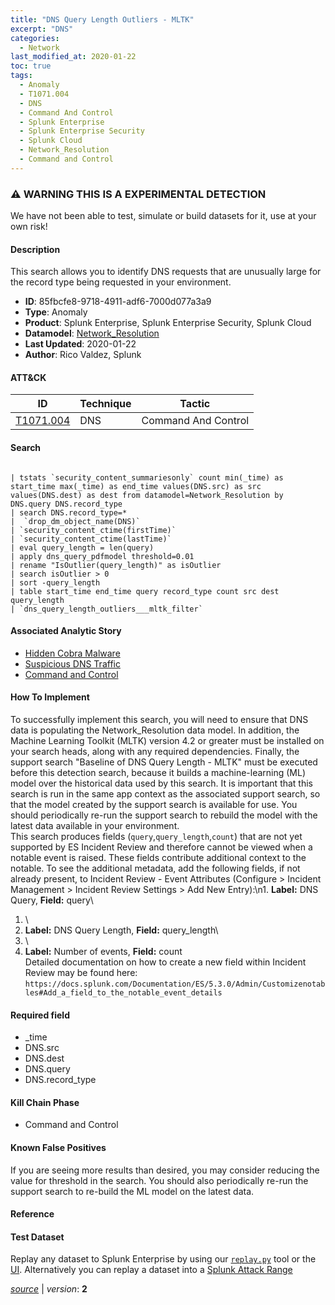 ```yaml
---
title: "DNS Query Length Outliers - MLTK"
excerpt: "DNS"
categories:
  - Network
last_modified_at: 2020-01-22
toc: true
tags:
  - Anomaly
  - T1071.004
  - DNS
  - Command And Control
  - Splunk Enterprise
  - Splunk Enterprise Security
  - Splunk Cloud
  - Network_Resolution
  - Command and Control
---
```


### ⚠️ WARNING THIS IS A EXPERIMENTAL DETECTION
We have not been able to test, simulate or build datasets for it, use at your own risk!


#### Description

This search allows you to identify DNS requests that are unusually large for the record type being requested in your environment.

- **ID**: 85fbcfe8-9718-4911-adf6-7000d077a3a9
- **Type**: Anomaly
- **Product**: Splunk Enterprise, Splunk Enterprise Security, Splunk Cloud
- **Datamodel**: [Network_Resolution](https://docs.splunk.com/Documentation/CIM/latest/User/NetworkResolution)
- **Last Updated**: 2020-01-22
- **Author**: Rico Valdez, Splunk


#### ATT&CK

| ID          | Technique   | Tactic       |
| ----------- | ----------- |--------------|
| [T1071.004](https://attack.mitre.org/techniques/T1071/004/) | DNS | Command And Control |


#### Search

```

| tstats `security_content_summariesonly` count min(_time) as start_time max(_time) as end_time values(DNS.src) as src values(DNS.dest) as dest from datamodel=Network_Resolution by DNS.query DNS.record_type 
| search DNS.record_type=* 
|  `drop_dm_object_name(DNS)` 
| `security_content_ctime(firstTime)` 
| `security_content_ctime(lastTime)` 
| eval query_length = len(query) 
| apply dns_query_pdfmodel threshold=0.01 
| rename "IsOutlier(query_length)" as isOutlier 
| search isOutlier > 0 
| sort -query_length 
| table start_time end_time query record_type count src dest query_length 
| `dns_query_length_outliers___mltk_filter` 
```

#### Associated Analytic Story
* [Hidden Cobra Malware](/stories/hidden_cobra_malware)
* [Suspicious DNS Traffic](/stories/suspicious_dns_traffic)
* [Command and Control](/stories/command_and_control)


#### How To Implement
To successfully implement this search, you will need to ensure that DNS data is populating the Network_Resolution data model. In addition, the Machine Learning Toolkit (MLTK) version 4.2 or greater must be installed on your search heads, along with any required dependencies. Finally, the support search &#34;Baseline of DNS Query Length - MLTK&#34; must be executed before this detection search, because it builds a machine-learning (ML) model over the historical data used by this search. It is important that this search is run in the same app context as the associated support search, so that the model created by the support search is available for use. You should periodically re-run the support search to rebuild the model with the latest data available in your environment.\
This search produces fields (`query`,`query_length`,`count`) that are not yet supported by ES Incident Review and therefore cannot be viewed when a notable event is raised. These fields contribute additional context to the notable. To see the additional metadata, add the following fields, if not already present, to Incident Review - Event Attributes (Configure &gt; Incident Management &gt; Incident Review Settings &gt; Add New Entry):\\n1. **Label:** DNS Query, **Field:** query\
1. \
1. **Label:** DNS Query Length, **Field:** query_length\
1. \
1. **Label:** Number of events, **Field:** count\
Detailed documentation on how to create a new field within Incident Review may be found here: `https://docs.splunk.com/Documentation/ES/5.3.0/Admin/Customizenotables#Add_a_field_to_the_notable_event_details`

#### Required field
* _time
* DNS.src
* DNS.dest
* DNS.query
* DNS.record_type


#### Kill Chain Phase
* Command and Control


#### Known False Positives
If you are seeing more results than desired, you may consider reducing the value for threshold in the search. You should also periodically re-run the support search to re-build the ML model on the latest data.




#### Reference


#### Test Dataset
Replay any dataset to Splunk Enterprise by using our [`replay.py`](https://github.com/splunk/attack_data#using-replaypy) tool or the [UI](https://github.com/splunk/attack_data#using-ui).
Alternatively you can replay a dataset into a [Splunk Attack Range](https://github.com/splunk/attack_range#replay-dumps-into-attack-range-splunk-server)




[*source*](https://github.com/splunk/security_content/tree/develop/detections/experimental/network/dns_query_length_outliers_-_mltk.yml) \| *version*: **2**